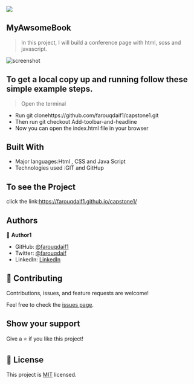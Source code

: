 ![](https://img.shields.io/badge/Microverse-blueviolet)

## MyAwsomeBook

>  In this project, I will build a conference page with html, scss and javascript.

![screenshot]()

## To get a local copy up and running follow these simple example steps.
> Open the terminal
- Run git clonehttps://github.com/farouqdaif1/capstone1.git
- Then run git checkout Add-toolbar-and-headline
- Now you can open the index.html file in your browser


## Built With


- Major languages:Html , CSS and Java Script
- Technologies used :GIT and GitHup 

## To see the Project
click the link:https://farouqdaif1.github.io/capstone1/

## Authors

👤 **Author1**

- GitHub: [@farouqdaif1](https://github.com/farouqdaif1)
- Twitter: [@farouqdaif](https://twitter.com/farouqdaif)
- LinkedIn: [LinkedIn](https://www.linkedin.com/in/farouqdaif/https://www.linkedin.com/in/farouqdaif/)


## 🤝 Contributing

Contributions, issues, and feature requests are welcome!

Feel free to check the [issues page](../../issues/).

## Show your support

Give a ⭐️ if you like this project!
## 📝 License

This project is [MIT](./MIT.md) licensed.







